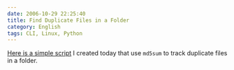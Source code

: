 ```yaml
---
date: 2006-10-29 22:25:40
title: Find Duplicate Files in a Folder
category: English
tags: CLI, Linux, Python
---
```


[Here is a simple script](https://github.com/kdeldycke/scripts/blob/master/findDuplicates.py) I created today that use `md5sum` to track duplicate files in a folder.
